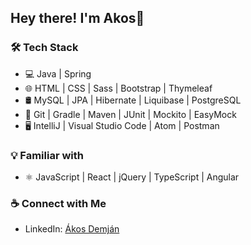 ## Hey there! I'm Akos🌵
### 🛠 Tech Stack
- 💻 Java | Spring
- 🌐 HTML | CSS | Sass | Bootstrap | Thymeleaf
- 🛢 MySQL | JPA | Hibernate | Liquibase | PostgreSQL 
- 🔧 Git | Gradle | Maven | JUnit | Mockito | EasyMock
- 🖥 IntelliJ | Visual Studio Code | Atom | Postman
### 💡 Familiar with
- ⚛️ JavaScript | React | jQuery | TypeScript | Angular
### ☕ Connect with Me
- LinkedIn: [Ákos Demján](www.linkedin.com/in/akos-demjan)
